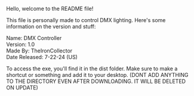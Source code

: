 Hello, welcome to the README file!

This file is personally made to control DMX lighting. Here's some information on the version and stuff:

Name: DMX Controller    
Version: 1.0    
Made By: TheIronCollector    
Date Released: 7-22-24 (US)    


To access the exe, you'll find it in the dist folder. Make sure to make a shortcut or something and add it to your desktop.    (DONT ADD ANYTHING TO THE DIRECTORY EVEN AFTER DOWNLOADING. IT WILL BE DELETED ON UPDATE)
